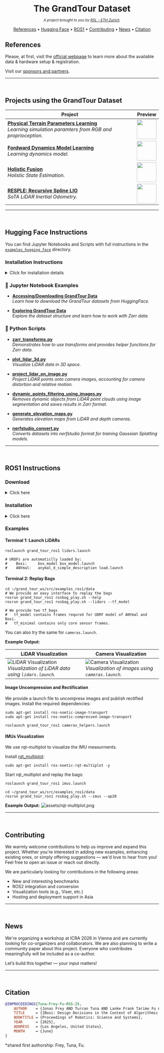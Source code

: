 <h1 align="center" style="margin-bottom: 0;">
  <br>
  The GrandTour Dataset
  <br>
</h1>
<p align="center">
  <em><small>A project brought to you by <a href="https://rsl.ethz.ch/">RSL - ETH Zurich</a>.</small></em>
</p>
<p align="center">
  <a href="#references">References</a> •
  <a href="#hugging-face-instructions">Hugging Face</a> •
  <a href="#ros1-instructions">ROS1</a> •
  <a href="#contributing">Contributing</a>  •
  <a href="#news">News</a>  •
  <a href="#citation">Citation</a>
</p>


## References

Please, at first, visit the [official webpage](https://grand-tour.leggedrobotics.com/) to learn more about the available data & hardware setup & registration.

Visit our [sponsors and partners](https://grand-tour.leggedrobotics.com/about).

---

<br>

## Projects using the GrandTour Dataset

| Project                                                                                                  | Preview                                                                                           |
| -------------------------------------------------------------------------------------------------------- | ------------------------------------------------------------------------------------------------- |
| [**Physical Terrain Parameters Learning**](https://github.com/leggedrobotics/physical_terrain_parameter_learning) <br> *Learning simulation paramters from RGB and proprioception.*   | <img src="assets/projects/chen2024.png" height="64"/> |
| [**Fordward Dynamics Model Learning**](https://github.com/leggedrobotics/fdm) <br> *Learning dynamics model.* | <img src="assets/projects/roth2025.png" height="64"/> |
| [**Holistic Fusion**](https://github.com/leggedrobotics/holistic_fusion) <br> *Holistic State Estimation.*              |  <img src="assets/projects/nubert2025.png" height="64"/>|
| [**RESPLE: Recursive Spline LIO**](https://asig-x.github.io/resple_web/) <br> *SoTA LiDAR Inertial Odometry.*              | <img src="assets/projects/cao2025.png" height="64"/> |

---

<br>

## Hugging Face Instructions

You can find Jupyter Notebooks and Scripts with full instructions in the [`examples_hugging_face`](./examples_hugging_face) directory.

### Installation Instructions

<details>
<summary> Click for installation details</summary>

These steps assume you are using **[uv](https://github.com/astral-sh/uv)** for dependency management.

### 1. Install using `uv`

```bash
pip3 install uv
uv install
cd examples_hugging_face
uv sync
uv run scripts/download_data.py
```


</details>


### 📒 Jupyter Notebook Examples

* **[Accessing/Downloading GrandTour Data](./examples_hugging_face/notebooks/access.ipynb)** <br>*Learn how to download the GrandTour datasets from HuggingFace.*

* **[Exploring GrandTour Data](./examples_hugging_face/notebooks/explore.ipynb)** <br>*Explore the dataset structure and learn how to work with Zarr data.*


### 🐍 Python Scripts

* **[zarr\_transforms.py](./examples_hugging_face/scripts/zarr_transforms.py)** <br>*Demonstrates how to use transforms and provides helper functions for Zarr data.*

* **[plot\_lidar\_3d.py](./examples_hugging_face/scripts/plot_lidar_3d.py)** <br>*Visualize LiDAR data in 3D space.*

* **[project\_lidar\_on\_image.py](./examples_hugging_face/scripts/project_lidar_on_image.py)** <br>*Project LiDAR points onto camera images, accounting for camera distortion and relative motion.*

* **[dynamic\_points\_filtering\_using\_images.py](./examples_hugging_face/scripts/dynamic_points_filtering_using_images.py)** <br>*Removes dynamic objects from LiDAR point clouds using image segmentation and saves results in Zarr format.*

* **[generate\_elevation\_maps.py](./examples_hugging_face/scripts/generate_elevation_maps.py)** <br>*Generates elevation maps from LiDAR and depth cameras.*

* **[nerfstudio\_convert.py](./examples_hugging_face/scripts/nerfstudio_convert.py)** <br>*Converts datasets into nerfstudio format for training Gaussian Splatting models.*

---

<br>

## ROS1 Instructions


### Download

<details>
<summary> Click here</summary>


To access and download the GrandTour dataset rosbags, please follow these steps:

#### 1. Register for Access

- **Register here:** [Google Form Registration](https://forms.gle/2qJkGYJ6oxnBvdNq9)

#### 2. Download Rosbags

**Option 1 – Command Line Interface (Recommended):**

Install the CLI tool and log in:

```bash
pip3 install kleinkram
klein login
```

- You can now explore the CLI using tab-completion or the `--help` flag.

**Download multiple files via Python scripting:**

```bash
python3 examples_kleinkram/kleinkram_cli_example.py
```

**Directly convert rosbags to PNG images (requires ROS1 installation):**

```bash
python3 examples_kleinkram/kleinkram_extract_images.py
```


**Option 2 – Web Interface:**

- Use the [GrandTour Dataset Web Interface](https://datasets.leggedrobotics.com/#/) to browse and download data directly.

</details>

### Installation

<details>
<summary> Click here</summary>
  
### Create Folders
```shell
mkdir -p ~/grand_tour_ws/src
mkdir -p ~/git
```

### Clone and Link Submodules
> **⚠️ Note:** The `grand_tour_box` repository is currently private. We are actively working on making it public.

```shell
# Cloning the repository
cd ~/git
git clone git@github.com:leggedrobotics/grand_tour_dataset.git
cd grand_tour_dataset; git submodule update --init

# Checkout only the required packages from the grand_tour_box repository for simplicity
cd ~/git/grand_tour_dataset/examples_ros1/submodules/grand_tour_box
git sparse-checkout init --cone
git sparse-checkout set box_model box_calibration box_drivers/anymal_msgs box_drivers/gnss_msgs

# Link the repository to the workspace
ln -s ~/git/grand_tour_dataset/examples_ros1 ~/grand_tour_ws/src/
```

### Setup and Build Catkin Workspace

```shell
cd ~/grand_tour_ws
catkin init
catkin config --extend /opt/ros/noetic
catkin config --cmake-args -DCMAKE_BUILD_TYPE=RelWithDebInfo
catkin build grand_tour_ros1
source devel/setup.bash
```

### Download Example Mission

```shell
mkdir -p ~/grand_tour_ws/src/examples_ros1/data
cd ~/grand_tour_ws/src/examples_ros1/data
pip3 install kleinkram
klein login
klein download --mission 3c97a27e-4180-4e40-b8af-59714de54a87
```

</details>

### Examples

#### Terminal 1: Launch LiDARs

```shell
roslaunch grand_tour_ros1 lidars.launch

# URDFs are automaticlly loaded by:
#    Boxi:     box_model box_model.launch
#    ANYmal:   anymal_d_simple_description load.launch
```

#### Terminal 2: Replay Bags

```shell
cd ~/grand_tour_ws/src/examples_ros1/data
# We provide an easy interface to replay the bags
rosrun grand_tour_ros1 rosbag_play.sh --help
rosrun grand_tour_ros1 rosbag_play.sh --lidars --tf_model

# We provide two tf_bags
#   tf_model contains frames requred for UDRF model of ANYmal and Boxi.
#   tf_minimal contains only core sensor frames.
```

You can also try the same for `cameras.launch`.

**Example Output:**

| **LiDAR Visualization**                                                                                 | **Camera Visualization**                                                                               |
| ------------------------------------------------------------------------------------------------------- | ------------------------------------------------------------------------------------------------------ |
| ![LiDAR Visualization](assets/rviz-lidar.gif) <br> _Visualization of LiDAR data using `lidars.launch`._ | ![Camera Visualization](assets/rviz-camera.gif) <br> _Visualization of images using `cameras.launch`._ |

#### Image Uncompression and Rectification

We provide a launch file to uncompress images and publish rectified images. Install the required dependencies:

```shell
sudo apt-get install ros-noetic-image-transport
sudo apt-get install ros-noetic-compressed-image-transport
```

```shell
roslaunch grand_tour_ros1 cameras_helpers.launch
```

#### IMUs Visualization

We use rqt-multiplot to visualize the IMU measurments.

Install [rqt_multiplot](https://wiki.ros.org/rqt_multiplot):

```shell
sudo apt-get install ros-noetic-rqt-multiplot -y
```

Start rqt_multiplot and replay the bags:

```shell
roslaunch grand_tour_ros1 imus.launch
```

```shell
cd ~/grand_tour_ws/src/examples_ros1/data
rosrun grand_tour_ros1 rosbag_play.sh --imus --ap20
```

**Example Output:**
![assets/rqt-multiplot.png](assets/rqt-multiplot.png)

---

<br>

## Contributing

We warmly welcome contributions to help us improve and expand this project. Whether you're interested in adding new examples, enhancing existing ones, or simply offering suggestions — we'd love to hear from you! Feel free to open an issue or reach out directly.

We are particularly looking for contributions in the following areas:

- New and interesting benchmarks
- ROS2 integration and conversion
- Visualization tools (e.g., Viser, etc.)
- Hosting and deployment support in Asia

---

<br>

## News

We're organizing a workshop at ICRA 2026 in Vienna and are currently looking for co-organizers and collaborators. We are also planning to write a community paper about this project. Everyone who contributes meaningfully will be included as a co-author.

Let’s build this together — your input matters!

---

<br>

## Citation

```bibtex
@INPROCEEDINGS{Tuna-Frey-Fu-RSS-25,
    AUTHOR    = {Jonas Frey AND Turcan Tuna AND Lanke Frank Tarimo Fu AND Cedric Weibel AND Katharine Patterson AND Benjamin Krummenacher AND Matthias Müller AND Julian Nubert AND Maurice Fallon AND Cesar Cadena AND Marco Hutter},
    TITLE     = {{Boxi: Design Decisions in the Context of Algorithmic Performance for Robotics}},
    BOOKTITLE = {Proceedings of Robotics: Science and Systems},
    YEAR      = {2025},
    ADDRESS   = {Los Angeles, United States},
    MONTH     = {June}
}
```

\*shared first authorship: Frey, Tuna, Fu.
